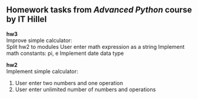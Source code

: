 ## Homework tasks from *Advanced Python* course by IT Hillel

**hw3**<br>
Improve simple calculator:<br>
Split hw2 to modules
User enter math expression as a string
Implement math constants: pi, e
Implement date data type

**hw2**<br>
Implement simple calculator:
1. User enter two numbers and one operation
2. User enter unlimited number of numbers and operations
